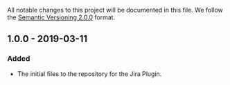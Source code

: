 All notable changes to this project will be documented in this file.
We follow the [Semantic Versioning 2.0.0](http://semver.org/) format.


## 1.0.0 - 2019-03-11

### Added
- The initial files to the repository for the Jira Plugin.